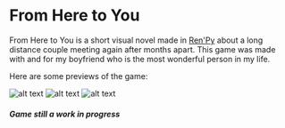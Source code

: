 # From Here to You

From Here to You is a short visual novel made in [Ren'Py](https://www.renpy.org) about a long distance couple meeting again after months apart. This game was made with and for my boyfriend who is the most wonderful person in my life.

Here are some previews of the game:

![alt text](From-Here-to-You/GameImages/1.png "Preview One")
![alt text](From-Here-to-You/GameImages/2.png "Preview Two")
![alt text](From-Here-to-You/GameImages/3.png "Preview Three")

##### Game still a work in progress
